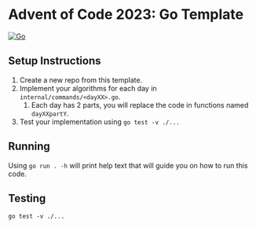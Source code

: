 # Advent of Code 2023: Go Template

[![Go](https://github.com/chodyo/advent-2023/actions/workflows/go.yml/badge.svg)](https://github.com/chodyo/advent-2023/actions/workflows/go.yml)

## Setup Instructions

1. Create a new repo from this template.
2. Implement your algorithms for each day in `internal/commands/<dayXX>.go`.
   1. Each day has 2 parts, you will replace the code in functions named `dayXXpartY`.
3. Test your implementation using `go test -v ./...`

## Running

Using `go run . -h` will print help text that will guide you on how to run this code.

## Testing

`go test -v ./...`
